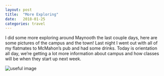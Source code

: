 ```yaml
---
layout: post
title:  "More Exploring"
date:   2018-01-25
categories: travel
---
```


I did some more exploring around Maynooth the last couple days, here are some pictures of the campus and the town! Last night I went out with all of my flatmates to McMahon’s pub and had some drinks. Today is orientation all day, we’re getting a lot more information about campus and how classes will be when they start up next week.

![useful image]({{site.baseurl}}/assets/img/image.jpg)
